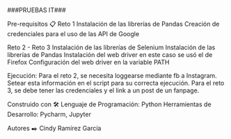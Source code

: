###PRUEBAS IT###

Pre-requisitos 📋
Reto 1
Instalación de las librerías de Pandas
Creación de credenciales para el uso de las API de Google


Reto 2 - Reto 3
Instalación de las librerías de Selenium
Instalación de las librerías de Pandas
Instalación del web driver en este caso se usó el de Firefox
Configuración del web driver en la variable PATH

Ejecución:
Para el reto 2, se necesita loggearse mediante fb a Instagram. Setear esta información en el script para su correcta ejecución.
Para el reto 3, se debe tener las credenciales y el link a un post de un fanpage.


Construido con 🛠️
Lenguaje de Programación: Python
Herramientas de Desarrollo: Pycharm, Jupyter


Autores ✒️
Cindy Ramírez García

